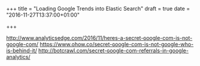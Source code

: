 +++
title = "Loading Google Trends into Elastic Search"
draft = true
date = "2016-11-27T13:37:00+01:00"

+++

http://www.analyticsedge.com/2016/11/heres-a-secret-ɢoogle-com-is-not-google-com/
https://www.ohow.co/secret-ɢoogle-com-is-not-google-who-is-behind-it/
http://botcrawl.com/secret-ɢoogle-com-referrals-in-google-analytics/